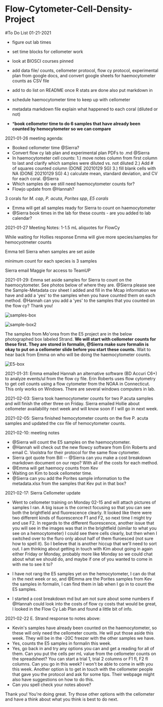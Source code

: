 # Flow-Cytometer-Cell-Density-Project

#To Do List 01-21-2021

- figure out lab times
- set time blocks for cellometer work
- look at BIOSCI courses pinned
- add data file/ counts,  cellometer protocol, flow cy protocol, experimental plan from google docs, and convert google sheets for haemocytometer counts as CSV file
- add to do list on README
once R stats are done also put markdown in
- schedule haemocytometer time to keep up with cellometer

- metadata markdown file explain what happened to each coral (diluted or not)

- *****book cellometer time to do 6 samples that have already been counted by hemocytometer so we can compare****


2021-01-26 meeting agenda:  
- Booked cellometer time @Sierra?  
- Convert flow cy lab plan and experimental plan PDFs to .md @Sierra  
- In haemocytometer cell counts: 1.) move notes column from first column to last and clarify which samples were diluted vs. not diluted 2.) Add # of squares counted column (DONE 20210129 SG) 3.) fill blank cells with NA (DONE 20210129 SG) 4.) calculate mean, standard deviation, and CV for each coral. @Sierra  
- Which samples do we still need haemocytometer counts for?  
- Flowjo update from @Hannah?

3 corals for *M. cap*, *P. acuta*, *Porites spp*, *E5 corals*  
- Emma will get all samples ready for Sierra to count on haemocytometer  
- @Sierra book times in the lab for these counts - are you added to lab calendar?

2021-01-27 Meeting Notes:
1-1.5 mL aliquotes for FlowCy

While waiting for Hollies response Emma will give more species/samples for hemocyotmeter counts

Emma tell Sierra when samples are set aside

minimum count for each species is 3 samples

Sierra email Maggie for access to TeamUP

2021-01-29: Emma set aside samples for Sierra to count on the haemocytometer. See photos below of where they are. @Sierra please see the Sample-Metadata csv sheet I added and fill in the Mcap information we have and add a 'yes' to the samples when you have counted them on each method. @Hannah can you add a 'yes' to the samples that you counted on the flow cy? Thank you!

![samples-box](https://github.com/slmgray/Flow-Cytometer-Cell-Density-Project/blob/main/Photos/IMG_3604.jpg?raw=true)

![sample-box2](https://github.com/slmgray/Flow-Cytometer-Cell-Density-Project/blob/main/Photos/IMG_3603.jpg?raw=true)

The samples from Mo'orea from the E5 project are in the below photographed box labeled Strand. **We will start with cellometer counts for these first. They are stored in formalin, @Sierra make sure formalin is okay to put on a cellometer slide before you start these counts.** Wait to hear back from Emma on who will be doing the haemocytometer counts.

![E5-box](https://github.com/slmgray/Flow-Cytometer-Cell-Density-Project/blob/main/Photos/IMG_3605.jpg?raw=true)  

2021-01-31: Emma emailed Hannah an alternative software (BD Accuri C6+) to analyze events/ul from the flow cy file. Erin Roberts uses flow cytometry to get cell counts using a flow cytometer from the NOAA in Connecticut. This only works on Windows. There are several windows computers in lab.

2021-02-03: Sierra took haemocytometer counts for two P.acuta samples and will finish the other three on Friday. Sierra emailed Hollie about cellometer availability next week and will know soon if I will go in next week.

2021-02-05: Sierra finished hemocytometer counts on the five P. acuta samples and updated the csv file of hemocytometer counts.

2021-02-10: meeting notes  
- @Sierra will count the E5 samples on the haemocytometer.   
- @Hannah will check out the new flowcy software from Erin Roberts and email C. Voolstra for their protocol for the same flow cytometer.  
- Sierra got quote from Bill -- @Sierra can you make a cost breakdown markdown document on our repo? With all of the costs for each method.  
- @Emma will get haemocy counts from Kev  
- Waiting on Kim to book cellometer time.  
- @Sierra can you add the Porites sample information to the metadata.xlsx from the samples that Kev put in that box?    

2021-02-17: Sierra Cellometer update
- Went to cellometer training on Monday 02-15 and will attach pictures of samples I ran. A big issue is the correct focusing so that you can see both the brightfield and fluorescence clearly. It looked like there were two different kinds of fluorescence F1 and F2, so next time I might try and use F2. In regards to the different fluorescence, another issue that you will see in the images was that in the brightfield (similar to what you see on a hemocytometer) I could see there cells clearly, but then when I switched over to the fluro only about half of them fluroesced (not sure how to spell it). So I believe that is another hiccup that we'll need to sort out. I am thinking about getting in touch with Kim about going in again either Friday or Monday, probably more like Monday so we could chat about what we should do, and maybe if one of you wanted to come in with me to see it to?

- I have not rang the E5 samples yet on the hemocytometer, I can do that in the next week or so, and @Emma are the Porites samples from Kev the samples in formalin, I can find them in lab when I go in to count the E5 samples.
- I started a cost breakdown md but am not sure about some numbers if @Hannah could look into the costs of flow cy costs that would be great, I looked in the Flow Cy Lab Plan and found a little bit of info.

2021-02-22 E. Strand response to notes above:  
- Kevin's samples have already been counted on the haemocytometer, so these will only need the cellometer counts. He will put those aside this week. They will be in the -20C freezer with the other samples we have.      
- Yes, counts the E5 samples in formalin this week.  
- Yes, go back in and try any options you can and get a reading for all of them. Can you put the cells per mL value from the cellometer counts on the spreadsheet? You can start a trial 1, trial 2 columns or F1 fl, F2 fl columns. Can you go in this week? I won't be able to come in with you this week. Another option is to get in touch with the cellometer people that gave you the protocol and ask for some tips. Their webpage might also have suggestions on how to do this.  
- Can you spell check your notes above?  

Thank you! You're doing great. Try those other options with the cellometer and have a think about what you think is best to do next.
